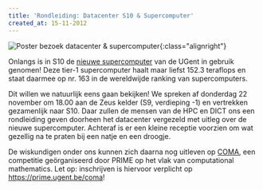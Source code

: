 ```yaml
---
title: 'Rondleiding: Datacenter S10 & Supercomputer'
created_at: 15-11-2012
---
```


![](https://zeus.ugent.be/wp-content/uploads/2012/11/poster-212x300.png "Poster bezoek datacenter & supercomputer"){:class="alignright"}

Onlangs is in S10 de [nieuwe supercomputer](https://www.ugent.be/hpc/nl/vsc/tier1) van de UGent in gebruik genomen! Deze tier-1 supercomputer haalt maar liefst 152.3 teraflops en staat daarmee op nr. 163 in de wereldwijde ranking van supercomputers.

Dit willen we natuurlijk eens gaan bekijken! We spreken af donderdag 22 november om 18.00 aan de Zeus kelder (S9, verdieping -1) en vertrekken gezamenlijk naar S10. Daar zullen de mensen van de HPC en DICT ons een rondleiding geven doorheen het datacenter vergezeld met uitleg over de nieuwe supercomputer. Achteraf is er een kleine receptie voorzien om wat gezellig na te praten bij een natje en een droogje.

De wiskundigen onder ons kunnen zich daarna nog uitleven op [COMA](https://prime.ugent.be/activiteiten/coma), een competitie geörganiseerd door PRIME op het vlak van computational mathematics. Let op: inschrijven is hiervoor verplicht op <https://prime.ugent.be/coma>!
